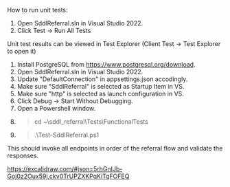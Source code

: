How to run unit tests:
1. Open SddlReferral.sln in Visual Studio 2022.
2. Click Test -> Run All Tests

Unit test results can be viewed in Test Explorer (Client Test -> Test Explorer to open it)

1. Install PostgreSQL from https://www.postgresql.org/download.
2. Open SddlReferral.sln in Visual Studio 2022.
3. Update "DefaultConnection" in appsettings.json accodingly.
4. Make sure "SddlReferral" is selected as Startup Item in VS.
5. Make sure  "http" is selected as launch configuration in VS.
6. Click Debug -> Start Without Debugging.
7. Open a Powershell window.
8. > cd ~\sddl_referral\Tests\FunctionalTests
9. >.\Test-SddlReferral.ps1

This should invoke all endpoints in order of the referral flow and validate the responses.

https://excalidraw.com/#json=5rhGnIJb-Goj0z2Oux59j,ckv0TrUPZXKPqKiTqFOFEQ
